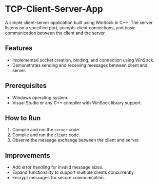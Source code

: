 # TCP-Client-Server-App

A simple client-server application built using WinSock in C++. The server listens on a specified port, accepts client connections, and basic communication between the client and the server.

## Features
- Implemented socket creation, binding, and connection using WinSock.
- Demonstrates sending and receiving messages between client and server.

## Prerequisites
- Windows operating system.
- Visual Studio or any C++ compiler with WinSock library support.

## How to Run
1. Compile and run the `server` code.
2. Compile and run the `client` code.
3. Observe the message exchange between the client and server.

## Improvements
- Add error handling for invalid message sizes.
- Expand functionality to support multiple clients concurrently.
- Encrypt messages for secure communication.
